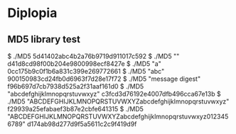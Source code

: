 # Diplopia

## MD5 library test

$ ./MD5
5d41402abc4b2a76b9719d911017c592
$ ./MD5 ""
d41d8cd98f00b204e9800998ecf8427e
$ ./MD5 "a"
0cc175b9c0f1b6a831c399e269772661
$ ./MD5 "abc"
900150983cd24fb0d6963f7d28e17f72
$ ./MD5 "message digest"
f96b697d7cb7938d525a2f31aaf161d0
$ ./MD5 "abcdefghijklmnopqrstuvwxyz"
c3fcd3d76192e4007dfb496cca67e13b
$ ./MD5 "ABCDEFGHIJKLMNOPQRSTUVWXYZabcdefghijklmnopqrstuvwxyz"
f29939a25efabaef3b87e2cbfe641315
$ ./MD5 "ABCDEFGHIJKLMNOPQRSTUVWXYZabcdefghijklmnopqrstuvwxyz0123456789"
d174ab98d277d9f5a5611c2c9f419d9f